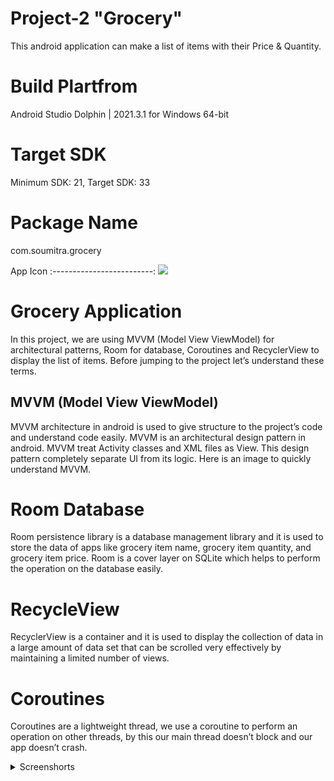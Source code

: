 # Project-2 "Grocery"

This android application can make a list of items with their Price & Quantity.

# Build Plartfrom

Android Studio Dolphin | 2021.3.1 for Windows 64-bit

# Target SDK

Minimum SDK: 21, Target SDK: 33

# Package Name

com.soumitra.grocery

App Icon
:-------------------------:
![](https://user-images.githubusercontent.com/90763881/191561907-b9f69cfd-dcdb-4cd7-8030-8c452394ca6c.png)

# Grocery Application

In this project, we are using MVVM (Model View ViewModel) for architectural patterns, Room for database, Coroutines and RecyclerView to display the list of items. Before jumping to the project let’s understand these terms.


## MVVM (Model View ViewModel)

MVVM architecture in android is used to give structure to the project’s code and understand code easily. MVVM is an architectural design pattern in android. MVVM treat Activity classes and XML files as View. This design pattern completely separate UI from its logic. Here is an image to quickly understand MVVM.  


# Room Database

Room persistence library is a database management library and it is used to store the data of apps like grocery item name, grocery item quantity, and grocery item price. Room is a cover layer on SQLite which helps to perform the operation on the database easily.

# RecycleView

RecyclerView is a container and it is used to display the collection of data in a large amount of data set that can be scrolled very effectively by maintaining a limited number of views.


# Coroutines

Coroutines are a lightweight thread, we use a coroutine to perform an operation on other threads, by this our main thread doesn’t block and our app doesn’t crash.

<details>
     <summary> Screenshorts </summary>
  
   Starting Screen         | Adding to list           |  Grocery list preview |  Delete Items
:-------------------------:|:-------------------------:|:-------------------------:|:-------------------------:
![](https://user-images.githubusercontent.com/90763881/192113706-3d4f691a-5413-47a8-8da4-9de571b9f3c9.jpg)|![](https://user-images.githubusercontent.com/90763881/192113755-42a0b5f3-b9c7-46e6-bc4d-de90d5d7a9c3.jpg))|![](https://user-images.githubusercontent.com/90763881/192113778-b129b801-978b-4519-b62a-002fc3cdbe7f.jpg)|![](https://user-images.githubusercontent.com/90763881/192113817-08587d8c-cb9d-4f17-a7b7-239bb76401d6.jpg)|
  
</details>

